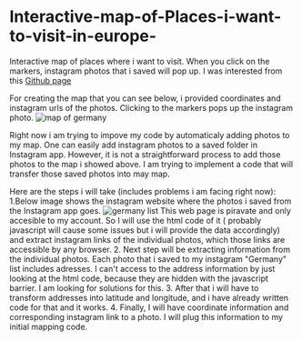 # Interactive-map-of-Places-i-want-to-visit-in-europe-
Interactive map of places where i want to visit. When you click on the markers, instagram photos that i saved will pop up. I was interested from this 
	[Github page](https://github.com/Pubs-of-Oxfordshire-Map)


For creating the map that you can see below, i provided coordinates and instagram urls of the photos. Clicking to the markers pops up the instagram photo. 
![map of germany](https://user-images.githubusercontent.com/65399053/115022431-0f292500-9ec6-11eb-8053-4d9a8090fdc9.JPG)

Right now i am trying to impove my code by automaticaly adding photos to my map. One can easily add instagram photos to a saved folder in Instagram app. However, it is not a straightforward process to add those photos to the map i showed above. I am trying to implement a code that will transfer those saved photos into may map. 

Here are the steps i will take (includes problems i am facing right now):
1.Below image shows the instagram website where the photos i saved from the Instagram app goes. 
![germany list](https://user-images.githubusercontent.com/65399053/115020785-b9ec1400-9ec3-11eb-80c6-35249d2302a5.JPG)
This web page is piravate and only accesible to my account. So I will use the html code of it ( probably javascript will cause some issues but i will provide the data accordingly) and extract instagram links of the individual photos, which those links are accessible by any browser.
2. Next step will be extracting information from the individual photos. Each photo that i saved to my instagram "Germany" list includes adresses. I can't access to the address information by just looking at the html code, because they are hidden with the javascript barrier. I am looking for solutions for this. 
3. After that i will have to transform addresses into latitude and longitude, and i have already written code for that and it works. 
4. Finally, I will have coordinate information and corresponding instagram link to a photo. I will plug this information to my initial mapping code. 
